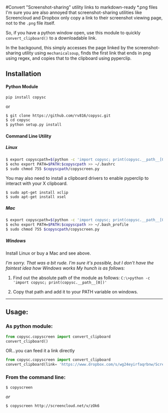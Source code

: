 #Convert "Screenshot-sharing" utility links to markdown-ready *.png files
I'm sure you are also annoyed that screenshot-sharing utilities like Screencloud and Dropbox only copy a link to their screenshot viewing page, not to the `.png` file itself. 


So, if you have a python window open, use this module to quickly `convert_clipboard()` to a downloadable link.

In the backgound, this simply accesses the page linked by the screenshot-sharing utility using `mechanicalsoup`, finds the first link that ends in png using regex, and copies that to the clipboard using pyperclip. 

## Installation

#### Python Module 

`pip install copysc`

or
```bash
$ git clone https://github.com/rv816/copysc.git
$ cd copysc
$ python setup.py install
```

#### Command Line Utility
##### _Linux_

```bash
$ export copyscpath=$(python -c 'import copysc; print(copysc.__path__[0])')
$ echo export PATH=$PATH:$copyscpath >> ~/.bashrc
$ sudo chmod 755 $copyscpath/copyscreen.py
```

You may also need to install a clipboard drivers to enable pyperclip to interact with your X clipboard.

```
$ sudo apt-get install xclip
$ sudo apt-get install xsel
```


##### _Mac_

```bash
$ export copyscpath=$(python -c 'import copysc; print(copysc.__path__[0])')
$ echo export PATH=$PATH:$copyscpath >> ~/.bash_profile
$ sudo chmod 755 $copyscpath/copyscreen.py
```

##### _Windows_

Install Linux or buy a Mac and see above.

_I'm sorry. That was a bit rude. I'm sure it's possible, but I don't have the faintest idea how Windows works_
_My hunch is as follows:_

1. Find out the absolute path of the module as follows:
`C:\>python -c 'import copysc; print(copysc.__path__[0])'`

2. Copy that path and add it to your PATH variable on windows.

______ 

## Usage:

### As python module:

```python
from copysc.copyscreen import convert_clipboard
convert_clipboard()

```

OR...you can feed it a link directly
```python
from copysc.copyscreen import convert_clipboard
convert_clipboard(link= 'https://www.dropbox.com/s/wg24eyirfaqrbnw/Screenshot%202014-10-17%2018.06.22.png?dl=0')

```

### From the command line:

`$ copyscreen`

_or_


`$ copyscreen http://screencloud.net/v/zOk6`




